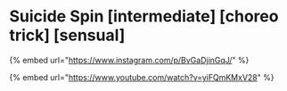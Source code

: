 # Suicide Spin \[intermediate] \[choreo trick] \[sensual]

{% embed url="https://www.instagram.com/p/BvGaDjinGqJ/" %}

{% embed url="https://www.youtube.com/watch?v=yiFQmKMxV28" %}
